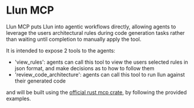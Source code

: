 # Llun MCP

Llun MCP puts Llun into agentic workflows directly, allowing agents to leverage the users architectural rules during code generation tasks rather than waiting until completion to manually apply the tool.

It is intended to expose 2 tools to the agents:

- 'view_rules': agents can call this tool to view the users selected rules in json format, and make decisions as to how to follow them
- 'review_code_architecture': agents can call this tool to run llun against their generated code

and will be built using the [official rust mcp crate](https://github.com/modelcontextprotocol/rust-sdk/), by following the provided examples.